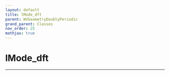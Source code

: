```yaml
---
layout: default
title: lMode_dft
parent: WVGeometryDoublyPeriodic
grand_parent: Classes
nav_order: 25
mathjax: true
---
```


#  lMode_dft




---

